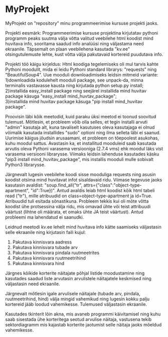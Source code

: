 # MyProjekt

MyProjekt on "repository" minu programmeerimise kursuse projekti jaoks.

Projekti eesmärk:
Programmeerimise kursuse projektina kirjutatav pythoni programm peaks suutma välja võtta valitud veebilehe html koodist mind huvitava
info, sooritama saadud info analüüsi ning väljastama need ekraanile. Täpsemalt on plaan veebilehena 
kasutada "kv.ee" otsingutulemuste lehte, kust võtta välja pakutavaid kortereid puudutava info. 

Projekti töö käigu kirjeldus:
Html koodiga tegelemiseks oli mul tarvis kahte Pythoni moodulit, mida ei leidu Pythoni standard librarys: "requests" ning "BeautifulSoup4".
Uue mooduli downloadimiseks leidsin mitmeid variante: 
1)downloadida kodulehelt mooduli package, see unpack-da, minna terminalis vastavasse kausta ning kirjutada python
setup.py install; 
2)installida easy_install package ning seejärel installida mind huvitav package käsuga "easy_install mind_huvtav_package";   
3)installida mind huvitav package käsuga "pip install mind_huvitav package".

Proovisin läbi kõik meetodid, kuid paraku üksi meetod ei toonud soovitud tulemust. Mõtlesin, et probleem võib olla selles, et tegin
installi arvuti "admin" kasutaja alt, kuna tavaliselt kasutuses oleva kasutajaga ei olnud võimalik kasutada installides "sudo" optioni
ning ilma selleta läbi ei saanud. Uurimise käigus jõudsin arusaamani, et probleem on tõepoolest asukohas, kuhu moodul sattus. Avastasin ka,
et installitud mooduleid saab kasutada arvutis oleva Pythoni varasema versiooniga (2.7.4 vms) ehk moodul läks vist varasema versiooni
librarysse. Viimaks leidsin lahenduse kasutades käsku "pip3 install mind_huvitav_package", mis installis mooduli mulle sobivalt 
Python3 librarysse.

Järgnevalt lugesin veebilehe koodi sisse mooduliga requests ning asusin koodist otsima mind huvitavat infot sisaldavaid ridu. Viimase tegevuse
jaoks kasutasin avaldist: "soup.find_all("tr", attrs={"class":"object-type-apartment", "id":True})". Antud avaldis leiab html koodist kõik html
tabeli read ("tr"), mille atribuudid on class=object-type-apartment ja id=True. Atribuudid tuli esitada sõnastikuna. Probleem tekkis kui oli
mõte võtta koodist ühe protsessina välja ridu, mis omavad ühte või teist attribuudi väärtust (lihtne oli määrata, et omaks ühte JA teist
väärtust). Antud probleemi ma lahendatud ei saanudki.   

Leidnud meetodi kv.ee lehelt mind huvitava info kätte saamiseks väljastasin selle ekraanile ning kirjutasin faili kujul:
1) Pakutava kinnisvara aadress
2) Pakutava kinnisvara tubade arv
3) Pakutava kinnisvara pindala ruutmeetrites
4) Pakutava kinnisvara ruutmeetrihind
5) Pakutava kinnisvara hind

Järgnes kõikide korterite näitajate põhjal listide moodustamine ning kasutades saadud liste arvutasin arvulistele näitajatele keskmised ning väljastasin need ekraanile. 

Järgnevalt mõtlesin igale arvulisele näitajale (tubade arv, pindala, ruutmeetrihind, hind) välja mingid vahemikud ning lugesin kokku palju kortereid jääb loodud vahemikesse. Tulemused
väljastasin ekraanile.

Kasutades tkinterit lõin akna, mis avaneb programmi käivitamisel ning kuhu saab sisestada ühe korteritega seotud arvulise näitaja, vastusena tekib sektordiagramm mis kajastab korterite
jaotumist selle näitaja jaoks mõeldud vahemikesse.
